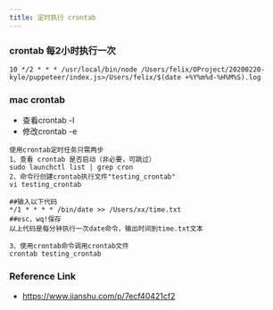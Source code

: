 ```yaml
---
title: 定时执行 crontab
---
```


### crontab 每2小时执行一次

```
10 */2 * * * /usr/local/bin/node /Users/felix/OProject/20200220-kyle/puppeteer/index.js>/Users/felix/$(date +%Y%m%d-%H%M%S).log
```
### mac crontab 

- 查看crontab -l
- 修改crontab -e

```
使用crontab定时任务只需两步
1、查看 crontab 是否启动（非必要，可跳过）
sudo launchctl list | grep cron
2、命令行创建crontab执行文件"testing_crontab"
vi testing_crontab

##输入以下代码
*/1 * * * * /bin/date >> /Users/xx/time.txt
##esc，wq!保存
以上代码是每分钟执行一次date命令，输出时间到time.txt文本

3、使用crontab命令调用crontab文件
crontab testing_crontab
```
### Reference Link
- https://www.jianshu.com/p/7ecf40421cf2

